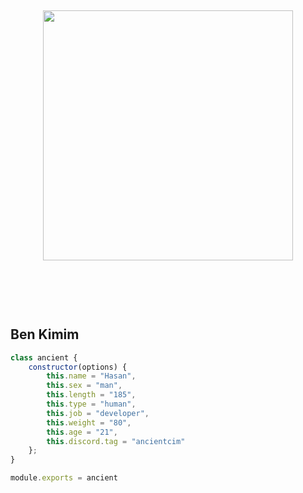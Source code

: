 <h2 align="center">
 <a href="https://discord.com/users/824423596046680104"><img  width="400px" src="https://lanyard.kyrie25.me/api/824423596046680104?decoration=true&useDisplayName=true&animationDuration=2s&waveColor=7ea1f3&imgStyle=square&imgBorderRadius=16px&&bg=DD272700&idleMessage=Nothingness"></a>
<br> </br>
 </h2>
<p align="center">
  <br> </br>

<h2>Ben Kimim</h2>

```js
class ancient {
    constructor(options) {
        this.name = "Hasan",
        this.sex = "man",
        this.length = "185",
        this.type = "human",
        this.job = "developer",
        this.weight = "80",
        this.age = "21",
        this.discord.tag = "ancientcim"
    };
}

module.exports = ancient
```
